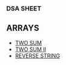 ### DSA SHEET

## ARRAYS
  - [TWO SUM](https://leetcode.com/problems/two-sum/)
  - [TWO SUM II](https://leetcode.com/problems/two-sum-ii-input-array-is-sorted/)
  - [REVERSE STRING](https://leetcode.com/problems/reverse-string/description/)